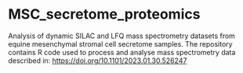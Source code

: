# MSC_secretome_proteomics
Analysis of dynamic SILAC and LFQ mass spectrometry datasets from equine mesenchymal stromal cell secretome samples.
The repository contains R code used to process and analyse mass spectrometry data described in:
https://doi.org/10.1101/2023.01.30.526247


